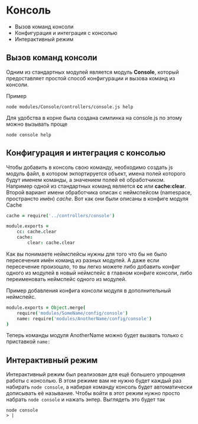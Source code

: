 Консоль
=======

- Вызов команд консоли
- Конфигурация и интеграция с консолью
- Интерактивный режим

## Вызов команд консоли

Одним из стандартных модулей является модуль **Console**, который предоставляет простой способ конфигурации и вызова команд из консоли.

Пример

    node modules/Console/controllers/console.js help

Для удобства в корне была создана симлинка на console.js по этому можно вызывать проще

    node console help

## Конфигурация и интеграция с консолью

Чтобы добавить в консоль свою команду, необходимо создать js модуль файл, в котором экпортируется объект, имена полей которого будут именем команды, а значением полей её обработчиком.
Например одной из стандартных команд является **cc** или **cache:clear**.
Второй вариант имени обработчика описан с неймспейсом (namespace, пространсто имён) *cache*.
Вот как они были описаны в конфиге модуля Cache
```coffeescript
cache = require('../controllers/console')

module.exports =
    cc: cache.clear
    cache:
        clear: cache.clear
```

Как вы понимаете неймспейсы нужны для того что бы не было пересечения имён команд из разных модулей.
А даже если пересечение произошло, то вы легко можете либо добавить конфиг одного из модулей в новый неймспейс в главном конфиге консоли, либо переименовать неймспейс одного из модулей.

Пример добавления конфига консоли модуля в дополнительный неймспейс.
```coffeescript
module.exports = Object.merge(
    require('modules/SomeName/config/console')
    name: require('modules/AnotherName/config/console')
)
```
Теперь команды модуля AnotherName можно будет вызвать только с приставкой ```name:```

## Интерактивный режим

Интерактивный режим был реализован для ещё большего упрощения работы с консолью.
В этом режиме вам не нужно будет каждый раз набирать ```node console```, а набирая команду консоль будет автоматически дописывать её называние.
Чтобы войти в этот режим нужно просто набрать ```node console``` и нажать энтер.
Выглядеть это будет так

    node console
    > |

